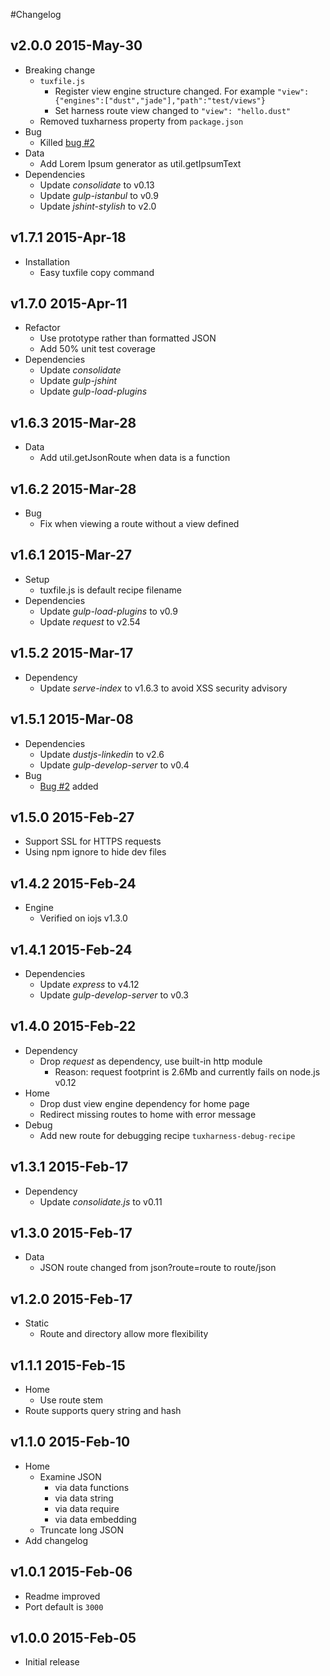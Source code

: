 #Changelog
## v2.0.0 2015-May-30
* Breaking change
	* `tuxfile.js`
		* Register view engine structure changed. For example `"view":{"engines":["dust","jade"],"path":"test/views"}`
		* Set harness route view changed to `"view": "hello.dust"`
	* Removed tuxharness property from `package.json`
* Bug
	* Killed [bug #2](issues/2)
* Data
	* Add Lorem Ipsum generator as util.getIpsumText
* Dependencies
	* Update *consolidate* to v0.13
	* Update *gulp-istanbul* to v0.9
	* Update *jshint-stylish* to v2.0

## v1.7.1 2015-Apr-18
* Installation
	* Easy tuxfile copy command

## v1.7.0 2015-Apr-11
* Refactor
	* Use prototype rather than formatted JSON
	* Add 50% unit test coverage
* Dependencies
	* Update *consolidate*
	* Update *gulp-jshint*
	* Update *gulp-load-plugins*

## v1.6.3 2015-Mar-28
* Data
	* Add util.getJsonRoute when data is a function

## v1.6.2 2015-Mar-28
* Bug
	* Fix when viewing a route without a view defined

## v1.6.1 2015-Mar-27
* Setup
	* tuxfile.js is default recipe filename
* Dependencies
	* Update *gulp-load-plugins* to v0.9
	* Update *request* to v2.54

## v1.5.2 2015-Mar-17
* Dependency
	* Update *serve-index* to v1.6.3 to avoid XSS security advisory

## v1.5.1 2015-Mar-08
* Dependencies
	* Update *dustjs-linkedin* to v2.6
	* Update *gulp-develop-server* to v0.4
* Bug
	* [Bug #2](issues/2) added

## v1.5.0 2015-Feb-27
* Support SSL for HTTPS requests
* Using npm ignore to hide dev files

## v1.4.2 2015-Feb-24
* Engine
	* Verified on iojs v1.3.0

## v1.4.1 2015-Feb-24
* Dependencies
	* Update *express* to v4.12
	* Update *gulp-develop-server* to v0.3

## v1.4.0 2015-Feb-22
* Dependency
	* Drop *request* as dependency, use built-in http module
		* Reason: request footprint is 2.6Mb and currently fails on node.js v0.12
* Home
	* Drop dust view engine dependency for home page
	* Redirect missing routes to home with error message
* Debug
	* Add new route for debugging recipe `tuxharness-debug-recipe`

## v1.3.1 2015-Feb-17
* Dependency
	* Update *consolidate.js* to v0.11

## v1.3.0 2015-Feb-17
* Data
	* JSON route changed from json?route=route to route/json

## v1.2.0 2015-Feb-17
* Static
	* Route and directory allow more flexibility

## v1.1.1 2015-Feb-15
* Home
	* Use route stem
* Route supports query string and hash

## v1.1.0 2015-Feb-10
* Home
	* Examine JSON
		* via data functions
		* via data string
		* via data require
		* via data embedding
	* Truncate long JSON
* Add changelog	

## v1.0.1 2015-Feb-06
* Readme improved
* Port default is `3000`

## v1.0.0 2015-Feb-05
* Initial release
